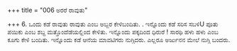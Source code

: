 +++
title = "006 ಅರರೆ ರಾವುತು"

+++
6. ಒಂದು ಕಡೆ ರಾವುತು ರಾವುತು ಎಂಬ ಅಬ್ಬರ ಕೇಳಿಬಂದಿತು. . ಇನ್ನೊಂದು ಕಡೆ ಸರಿಸ ಸಬಳಿU ಪೂತು ಪಯಿಕು ಎಂಬ ಶಬ್ದ ಮತ್ತೊಂದೆಡೆಯಲ್ಲಿಂದ ಕೇಳಿತು. ಇನ್ನೊಂದು ಪಕ್ಕದಿಂದ ಧಿರುರೆ ! ಸಾರಥಿ ಹಳು ಹಳು ಎಂಬ  ಕೂಗು ಕೇಳಿ ಬಂದಿತು.  ಇನ್ನೊಂದು ಕಡೆ ಆನೆಯ ಮಾವಟಿಗರು ನುಗ್ಗಿದರು. ಎಲ್ಲರೂ ಅರ್ಜುನನ ಮೇಲೆ ನುಗ್ಗಿ ಬಂದರು.